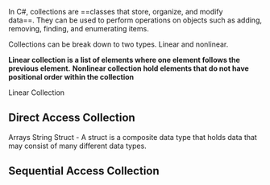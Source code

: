 In C#, collections are ==classes that store, organize, and modify data==. They can be used to perform operations on objects such as adding, removing, finding, and enumerating items.

Collections can be break down to two types.
Linear and nonlinear.

**Linear collection is a list of elements where one element follows the previous element.**
**Nonlinear collection hold elements that do not have positional order within the collection**

Linear Collection

## Direct Access Collection

Arrays
String
Struct - A struct is a composite data type that holds data that may consist of many different data types.
## Sequential Access Collection

